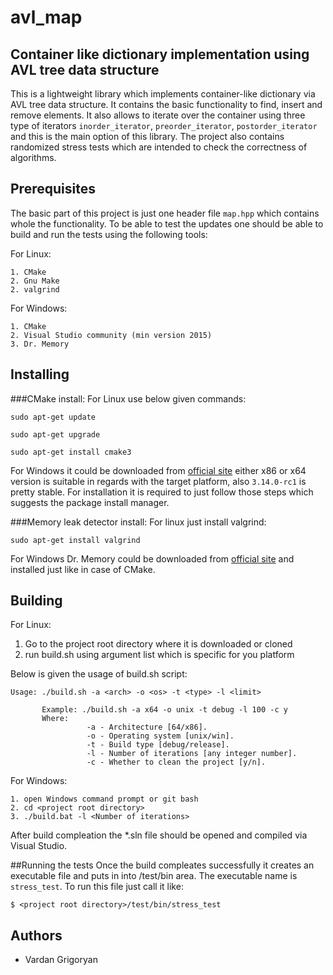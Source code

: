 # avl_map
## Container like dictionary implementation using AVL tree data structure
This is a lightweight library which implements container-like dictionary via AVL tree data structure. It contains the basic functionality to find, insert and remove elements. 
It also allows to iterate over the container using three type of iterators ```inorder_iterator```, ```preorder_iterator```, ```postorder_iterator``` and this is the main option of this library.
The project also contains randomized stress tests which are intended to check the correctness of algorithms.

## Prerequisites
The basic part of this project is just one header file ```map.hpp```  which contains whole the functionality. 
To be able to test the updates one should be able to build and run the tests using the following tools:

For Linux:
```
1. CMake
2. Gnu Make
2. valgrind
```

For Windows:
```
1. CMake
2. Visual Studio community (min version 2015)
3. Dr. Memory
```

## Installing
###CMake install:
For Linux use below given commands:
```
sudo apt-get update

sudo apt-get upgrade

sudo apt-get install cmake3
```

For Windows it could be downloaded from [official site](https://cmake.org/download/) either x86 or x64 version is suitable in regards with the target platform, also ```3.14.0-rc1``` is pretty stable.
For installation it is required to just follow those steps which suggests the package install manager.

###Memory leak detector install:
For linux just install valgrind:
```
sudo apt-get install valgrind
```

For Windows Dr. Memory could be downloaded from [official site](https://drmemory.org/) and installed just like in case of CMake.

## Building
For Linux:
1. Go to the project root directory where it is downloaded or cloned
2. run build.sh using argument list which is specific for you platform

Below is given the usage of build.sh script:
```
Usage: ./build.sh -a <arch> -o <os> -t <type> -l <limit>
       
       Example: ./build.sh -a x64 -o unix -t debug -l 100 -c y
       Where:
                 -a - Architecture [64/x86].
                 -o - Operating system [unix/win].
                 -t - Build type [debug/release].
                 -l - Number of iterations [any integer number].
                 -c - Whether to clean the project [y/n].

```

For Windows:
```
1. open Windows command prompt or git bash
2. cd <project root directory>
3. ./build.bat -l <Number of iterations>
```
After build compleation the *.sln file should be opened and compiled via Visual Studio.

##Running the tests
Once the build compleates successfully it creates an executable file and puts in into <project root directory>/test/bin area.
The executable name is ```stress_test```. To run this file just call it like:
```
$ <project root directory>/test/bin/stress_test
```
## Authors
* Vardan Grigoryan
